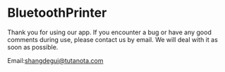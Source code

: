 # BluetoothPrinter

Thank you for using our app. If you encounter a bug or have any good comments during use, please contact us by email. We will deal with it as soon as possible.

Email:shangdegui@tutanota.com   
